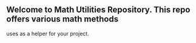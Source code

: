 ## Welcome to Math Utilities Repository. This repo offers various math methods
uses as a helper for your project.